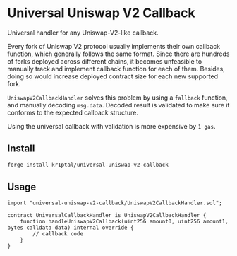 # Universal Uniswap V2 Callback

Universal handler for any Uniswap-V2-like callback.

Every fork of Uniswap V2 protocol usually implements their own callback function,
which generally follows the same format. Since there are hundreds of forks deployed
across different chains, it becomes unfeasible to manually track and implement
callback function for each of them. Besides, doing so would increase deployed contract
size for each new supported fork.

`UniswapV2CallbackHandler` solves this problem by using a `fallback` function, and
manually decoding `msg.data`. Decoded result is validated to make sure it conforms
to the expected callback structure.

Using the universal callback with validation is more expensive by `1 gas`.

## Install
```bash
forge install kr1ptal/universal-uniswap-v2-callback
```

## Usage

```solidity
import "universal-uniswap-v2-callback/UniswapV2CallbackHandler.sol";

contract UniversalCallbackHandler is UniswapV2CallbackHandler {
    function handleUniswapV2Callback(uint256 amount0, uint256 amount1, bytes calldata data) internal override {
        // callback code
    }
}
```